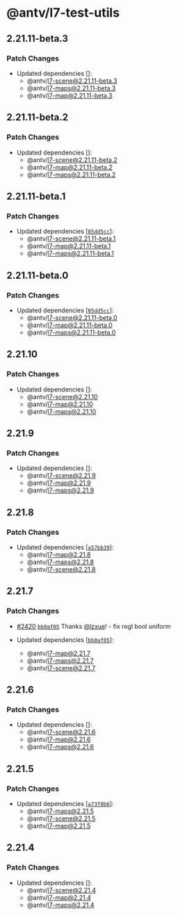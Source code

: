 # @antv/l7-test-utils

## 2.21.11-beta.3

### Patch Changes

- Updated dependencies []:
  - @antv/l7-scene@2.21.11-beta.3
  - @antv/l7-maps@2.21.11-beta.3
  - @antv/l7-map@2.21.11-beta.3

## 2.21.11-beta.2

### Patch Changes

- Updated dependencies []:
  - @antv/l7-scene@2.21.11-beta.2
  - @antv/l7-map@2.21.11-beta.2
  - @antv/l7-maps@2.21.11-beta.2

## 2.21.11-beta.1

### Patch Changes

- Updated dependencies [[`05dd5cc`](https://github.com/antvis/L7/commit/05dd5ccf31e12a9440efbebc9fcb803c594b5a44)]:
  - @antv/l7-scene@2.21.11-beta.1
  - @antv/l7-map@2.21.11-beta.1
  - @antv/l7-maps@2.21.11-beta.1

## 2.21.11-beta.0

### Patch Changes

- Updated dependencies [[`05dd5cc`](https://github.com/antvis/L7/commit/05dd5ccf31e12a9440efbebc9fcb803c594b5a44)]:
  - @antv/l7-scene@2.21.11-beta.0
  - @antv/l7-map@2.21.11-beta.0
  - @antv/l7-maps@2.21.11-beta.0

## 2.21.10

### Patch Changes

- Updated dependencies []:
  - @antv/l7-scene@2.21.10
  - @antv/l7-map@2.21.10
  - @antv/l7-maps@2.21.10

## 2.21.9

### Patch Changes

- Updated dependencies []:
  - @antv/l7-scene@2.21.9
  - @antv/l7-map@2.21.9
  - @antv/l7-maps@2.21.9

## 2.21.8

### Patch Changes

- Updated dependencies [[`a57bb39`](https://github.com/antvis/L7/commit/a57bb3997a20b041974baeabd64f2869f0e6559d)]:
  - @antv/l7-map@2.21.8
  - @antv/l7-maps@2.21.8
  - @antv/l7-scene@2.21.8

## 2.21.7

### Patch Changes

- [#2420](https://github.com/antvis/L7/pull/2420) [`bb0af05`](https://github.com/antvis/L7/commit/bb0af057acafeeafd7eb52224ff2863c4a1c302a) Thanks [@lzxue](https://github.com/lzxue)! - fix regl bool uniform

- Updated dependencies [[`bb0af05`](https://github.com/antvis/L7/commit/bb0af057acafeeafd7eb52224ff2863c4a1c302a)]:
  - @antv/l7-map@2.21.7
  - @antv/l7-maps@2.21.7
  - @antv/l7-scene@2.21.7

## 2.21.6

### Patch Changes

- Updated dependencies []:
  - @antv/l7-scene@2.21.6
  - @antv/l7-map@2.21.6
  - @antv/l7-maps@2.21.6

## 2.21.5

### Patch Changes

- Updated dependencies [[`a73f0b6`](https://github.com/antvis/L7/commit/a73f0b6ef8aee79cce346a183e9323dee41176c7)]:
  - @antv/l7-maps@2.21.5
  - @antv/l7-scene@2.21.5
  - @antv/l7-map@2.21.5

## 2.21.4

### Patch Changes

- Updated dependencies []:
  - @antv/l7-scene@2.21.4
  - @antv/l7-map@2.21.4
  - @antv/l7-maps@2.21.4
